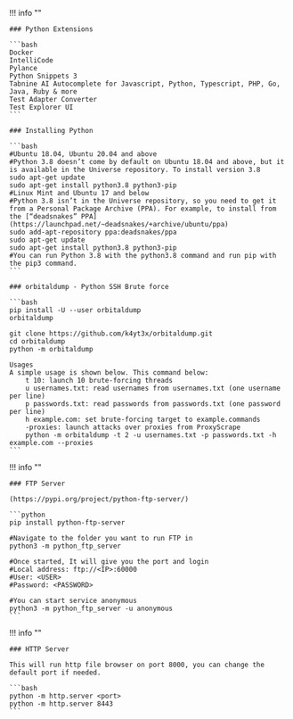 !!! info ""

    ### Python Extensions

    ```bash
    Docker
    IntelliCode
    Pylance
    Python Snippets 3
    Tabnine AI Autocomplete for Javascript, Python, Typescript, PHP, Go, Java, Ruby & more
    Test Adapter Converter
    Test Explorer UI
    ```

    ### Installing Python

    ```bash
    #Ubuntu 18.04, Ubuntu 20.04 and above
    #Python 3.8 doesn’t come by default on Ubuntu 18.04 and above, but it is available in the Universe repository. To install version 3.8
    sudo apt-get update
    sudo apt-get install python3.8 python3-pip
    #Linux Mint and Ubuntu 17 and below
    #Python 3.8 isn’t in the Universe repository, so you need to get it from a Personal Package Archive (PPA). For example, to install from the [“deadsnakes” PPA](https://launchpad.net/~deadsnakes/+archive/ubuntu/ppa)
    sudo add-apt-repository ppa:deadsnakes/ppa
    sudo apt-get update
    sudo apt-get install python3.8 python3-pip
    #You can run Python 3.8 with the python3.8 command and run pip with the pip3 command.
    ```

    ### orbitaldump - Python SSH Brute force

    ```bash
    pip install -U --user orbitaldump
    orbitaldump

    git clone https://github.com/k4yt3x/orbitaldump.git
    cd orbitaldump
    python -m orbitaldump

    Usages
    A simple usage is shown below. This command below:
        t 10: launch 10 brute-forcing threads
        u usernames.txt: read usernames from usernames.txt (one username per line)
        p passwords.txt: read passwords from passwords.txt (one password per line)
        h example.com: set brute-forcing target to example.commands 
        -proxies: launch attacks over proxies from ProxyScrape
        python -m orbitaldump -t 2 -u usernames.txt -p passwords.txt -h example.com --proxies
    ```

!!! info ""

    ### FTP Server

    (https://pypi.org/project/python-ftp-server/)

    ```python
    pip install python-ftp-server

    #Navigate to the folder you want to run FTP in
    python3 -m python_ftp_server

    #Once started, It will give you the port and login
    #Local address: ftp://<IP>:60000
    #User: <USER>
    #Password: <PASSWORD>

    #You can start service anonymous
    python3 -m python_ftp_server -u anonymous
    ```


!!! info ""

    ### HTTP Server

    This will run http file browser on port 8000, you can change the default port if needed.

    ```bash
    python -m http.server <port>
    python -m http.server 8443
    ```



